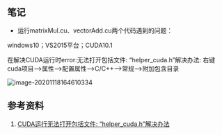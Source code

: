 ## 笔记

+ 运行matrixMul.cu、vectorAdd.cu两个代码遇到的问题：

windows10；VS2015平台；CUDA10.1

在解决CUDA运行时error:无法打开包括文件: “helper_cuda.h”解决办法:
右键cuda项目-->属性-->配置属性-->C/C++-->常规-->附加包含目录

![image-20201118164610334](C:\Users\86138\AppData\Roaming\Typora\typora-user-images\image-20201118164610334.png)  



## 参考资料

1. [CUDA运行无法打开包括文件: “helper_cuda.h”解决办法](https://blog.csdn.net/baidu_33738335/article/details/87966551)

